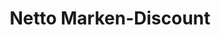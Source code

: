 ---
title: "Netto Marken-Discount"
url: /roedersheim-gronau/netto-marken-discount/
shop: Supermarkt
---